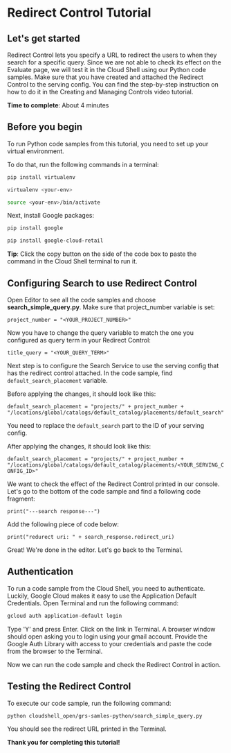 # **Redirect Control Tutorial**

## Let's get started

Redirect Control lets you specify a URL to redirect the users to when they search for a specific query. 
Since we are not able to check its effect on the Evaluate page, we will test it in the Cloud Shell 
using our Python code samples. Make sure that you have created and attached the Redirect Control
to the serving config. You can find the step-by-step instruction on how to do it in the Creating and Managing Controls video tutorial.

**Time to complete**: About 4 minutes

## Before you begin

To run Python code samples from this tutorial, you need to set up your virtual environment.

To do that, run the following commands in a terminal:
```bash
pip install virtualenv
```
```bash
virtualenv <your-env>
```
```bash
source <your-env>/bin/activate
```
Next, install Google packages:
```bash
pip install google
```
```bash
pip install google-cloud-retail
```

**Tip**: Click the copy button on the side of the code box to paste the command in the Cloud Shell terminal to run it.


## Configuring Search to use Redirect Control

Open Editor to see all the code samples and choose **search_simple_query.py**. Make sure that project_number variable
is set:

```project_number = "<YOUR_PROJECT_NUMBER>"```

Now you have to change the query variable to match the one you configured as query term in
your Redirect Control:

```title_query = "<YOUR_QUERY_TERM>"```

Next step is to configure the Search Service to use the serving config that has the redirect control attached.
In the code sample, find `default_search_placement` variable.

Before applying the changes, it should look like this:

```default_search_placement = "projects/" + project_number + "/locations/global/catalogs/default_catalog/placements/default_search"```

You need to replace the `default_search` part to the ID of your serving config.

After applying the changes, it should look like this:

```default_search_placement = "projects/" + project_number + "/locations/global/catalogs/default_catalog/placements/<YOUR_SERVING_CONFIG_ID>"```

We want to check the effect of the Redirect Control printed in our console. 
Let's go to the bottom of the code sample and find a following code fragment:

```print("---search response---")```

Add the following piece of code below:

```print("redurect uri: " + search_response.redirect_uri)```

Great! We're done in the editor. Let's go  back to the Terminal.

## Authentication

To run a code sample from the Cloud Shell, you need to authenticate. Luckily, Google Cloud
makes it easy to use the Application Default Credentials. Open Terminal and run the following command:
```bash
gcloud auth application-default login
```

Type 'Y' and press Enter. Click on the link in Terminal. A browser window should open asking you to login using your gmail account.
Provide the Google Auth Library with access to your credentials and paste the code from the browser to the Terminal.

Now we can run the code sample and check the Redirect Control in action.

## Testing the Redirect Control

To execute our code sample, run the following command:
```bash
python cloudshell_open/grs-samles-python/search_simple_query.py
```
You should see the redirect URL printed in the Terminal.

**Thank you for completing this tutorial!**